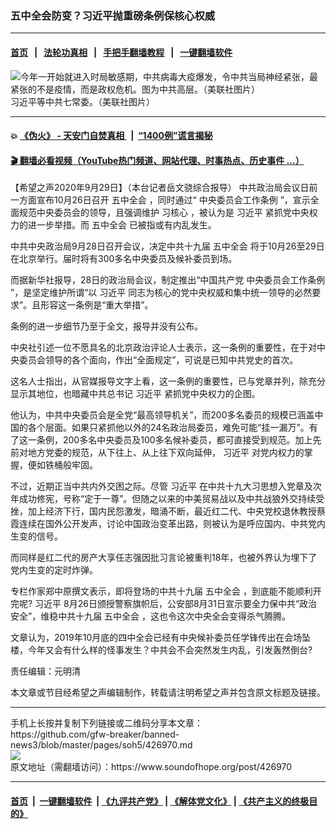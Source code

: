 ### 五中全会防变？习近平抛重磅条例保核心权威
------------------------

#### [首页](https://github.com/gfw-breaker/banned-news3/blob/master/README.md) &nbsp;&nbsp;|&nbsp;&nbsp; [法轮功真相](https://github.com/begood0513/basic/blob/master/README.md)  &nbsp;&nbsp;|&nbsp;&nbsp; [手把手翻墙教程](https://github.com/gfw-breaker/guides/wiki)  &nbsp;&nbsp;|&nbsp;&nbsp; [一键翻墙软件](https://github.com/gfw-breaker/nogfw/blob/master/README.md)  



<div><img alt="今年一开始就进入时局敏感期，中共病毒大疫爆发，令中共当局神经紧张，最紧张的不是疫情，而是政权危机。图为中共高层。（美联社图片）" src="https://img.soundofhope.org/2020-05/1589511342966.jpg"/>
<br/><figcaption class="caption">
 习近平等中共七常委。（美联社图片）
</figcaption></div><hr/>

#### 💥 [《伪火》 - 天安门自焚真相 ](http://158.247.195.190:10000/videos/blog/weihuo.html)&nbsp; |&nbsp; [“1400例”谎言揭秘  ](http://158.247.195.190:10000/videos/blog/jiexi1400.html)

#### [ 🎬  翻墙必看视频（YouTube热门频道、网站代理、时事热点、历史事件 ...）](https://github.com/gfw-breaker/links/blob/master/banned.md)

<div><div class="Content__Wrapper sc-1bvya0-0 grZQxZ">
 <p class="meta-top">
  <span class="meta">
   【希望之声2020年9月29日】（本台记者岳文骁综合报导）
  </span>
  中共政治局会议日前一方面宣布10月26日召开
  <ok href="/term/364975">
   五中全会
  </ok>
  ，同时通过“
  <ok href="/term/386626">
   中央委员会工作条例
  </ok>
  ”，宣示全面规范中央委员会的领导，且强调维护
  <ok href="/term/12225">
   习核心
  </ok>
  ，被认为是
  <ok href="/term/1063">
   习近平
  </ok>
  紧抓党中央权力的进一步举措。而
  <ok href="/term/364975">
   五中全会
  </ok>
  已被指或有内乱发生。
 </p>
 <p>
  中共中央政治局9月28日召开会议，决定中共十九届
  <ok href="/term/364975">
   五中全会
  </ok>
  将于10月26至29日在北京举行。届时将有300多名中央委员及候补委员到场。
 </p>
 <div class="AD_Embed__Wrap-sc-1xslmin-0 igMuqX module desktop">
  <div>
  </div>
 </div>
 <p>
  而据新华社报导，28日的政治局会议，制定推出“中国共产党
  <ok href="/term/386626">
   中央委员会工作条例
  </ok>
  ”，是坚定维护所谓“以
  <ok href="/term/1063">
   习近平
  </ok>
  同志为核心的党中央权威和集中统一领导的必然要求”。且形容这一条例是“重大举措”。
 </p>
 <p>
  条例的进一步细节乃至于全文，报导并没有公布。
 </p>
 <p>
  中央社引述一位不愿具名的北京政治评论人士表示，这一条例的重要性，在于对中央委员会领导的各个面向，作出“全面规定”，可说是已知中共党史的首次。
 </p>
 <p>
  这名人士指出，从官媒报导文字上看，这一条例的重要性，已与党章并列，除充分显示其地位，也暗藏中共总书记
  <ok href="/term/1063">
   习近平
  </ok>
  紧抓党中央权力的企图。
 </p>
 <p>
  他认为，中共中央委员会是全党“最高领导机关”，而200多名委员的规模已涵盖中国的各个层面。如果只紧抓他以外的24名政治局委员，难免可能“挂一漏万”。有了这一条例，200多名中央委员及100多名候补委员，都可直接受到规范。加上先前对地方党委的规范，从下往上、从上往下双向延伸，
  <ok href="/term/1063">
   习近平
  </ok>
  对党内权力的掌握，便如铁桶般牢固。
 </p>
 <p>
  不过，近期正当中共内外交困之际。尽管
  <ok href="/term/1063">
   习近平
  </ok>
  在中共十九大习思想入党章及次年成功修宪，号称“定于一尊”。但随之以来的中美贸易战以及中共战狼外交持续受挫，加上经济下行，国内民怨激发，暗涌不断，最近红二代、中央党校退休教授蔡霞连续在国外公开发声，讨论中国政治变革出路，则被认为是呼应国内、中共党内生变的信号。
 </p>
 <p>
  而同样是红二代的房产大享任志强因批习言论被重判18年，也被外界认为埋下了党内生变的定时炸弹。
 </p>
 <p>
  专栏作家郑中原撰文表示，即将登场的中共十九届
  <ok href="/term/364975">
   五中全会
  </ok>
  ，到底能不能顺利开完呢?
  <ok href="/term/1063">
   习近平
  </ok>
  8月26日颁授警察旗帜后，公安部8月31日宣示要全力保中共“政治安全”，维稳中共十九届
  <ok href="/term/364975">
   五中全会
  </ok>
  ，这也令这次中央全会变得杀气腾腾。
 </p>
 <p>
  文章认为，2019年10月底的四中全会已经有中央候补委员任学锋传出在会场坠楼，今年又会有什么样的怪事发生？中共会不会突然发生内乱，引发轰然倒台?
 </p>
 <p class="meta-btm">
  责任编辑：元明清
 </p>
 <p class="meta-btm">
  本文章或节目经希望之声编辑制作，转载请注明希望之声并包含原文标题及链接。
 </p>
</div>
</div>
<hr/>
手机上长按并复制下列链接或二维码分享本文章：<br/>
https://github.com/gfw-breaker/banned-news3/blob/master/pages/soh5/426970.md <br/>
<a href='https://github.com/gfw-breaker/banned-news3/blob/master/pages/soh5/426970.md'><img src='https://github.com/gfw-breaker/banned-news3/blob/master/pages/soh5/426970.md.png'/></a> <br/>
原文地址（需翻墙访问）：https://www.soundofhope.org/post/426970


------------------------
#### [首页](https://github.com/gfw-breaker/banned-news3/blob/master/README.md) &nbsp;|&nbsp; [一键翻墙软件](https://github.com/gfw-breaker/nogfw/blob/master/README.md) &nbsp;| [《九评共产党》](https://github.com/gfw-breaker/9ping.md/blob/master/README.md#九评之一评共产党是什么) | [《解体党文化》](https://github.com/gfw-breaker/jtdwh.md/blob/master/README.md) | [《共产主义的终极目的》](https://github.com/gfw-breaker/gczydzjmd.md/blob/master/README.md)


<img src='http://gfw-breaker.win/banned-news3/pages/soh5/426970.md' width='0px' height='0px'/>